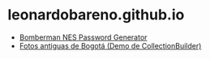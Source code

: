 # leonardobareno.github.io

* [Bomberman NES Password Generator](https://leonardobareno.github.io/Bomberman_NES_pwd_gen/)
* [Fotos antiguas de Bogotá (Demo de CollectionBuilder)](https://leonardobareno.github.io/imgs_bogota/)
